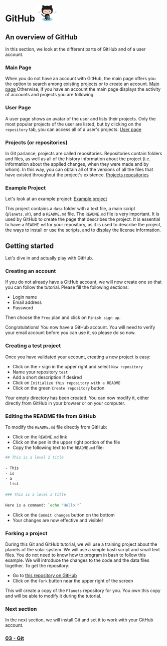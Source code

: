 # GitHub ![octocat](../images/Octocat_small.png)

## An overview of GitHub

In this section, we look at the different parts of GitHub and of a user
account.

### Main Page

When you do not have an account with GitHub, the main page offers you the
option to search among existing projects or to create an account.
<a href="http://github.com/" target="_blank">Main page</a>
Otherwise, if you have an account the main page displays the activity of
accounts and projects you are following.

### User Page

A user page shows an avatar of the user and lists their projects. Only the most
popular projects of the user are listed, but by clicking on the `repository`
tab, you can access all of a user's projects.
<a href="http://github.com/enormandeau" target="_blank">User page</a>

### Projects (or repositories)

In Git parlance, projects are called repositories. Repositories contain folders
and files, as well as all of the history information about the project (i.e.
information about the applied changes, when they were made and by whom). In
this way, you can obtain all of the versions of all the files that have existed
throughout the project's existence.
<a href="http://github.com/enormandeau?tab=repositories"
target="_blank">Projects repositories</a>

### Example Project

Let's look at an example project:
<a href="http://github.com/enormandeau/meditation-timer"
target="_blank">Example project</a>

This project contains a `data` folder with a text file, a main script
(`planets.sh`), and a `README.md` file. The `README.md` file is very important.
It is used by GitHub to create the page that describes the project. It is
essential to have a `README.md` for your repository, as it is used to describe
the project, the ways to install or use the scripts, and to display the license
information.

## Getting started

Let's dive in and actually play with GitHub.

### Creating an account

If you do not already have a GitHub account, we will now create one so that you
can follow the tutorial. Please fill the following sections:

- Login name
- Email address
- Password

Then choose the `Free` plan and click on `Finish sign up`.

Congratulations! You now have a GitHub account. You will need to verify your
email account before you can use it, so please do so now.

### Creating a test project

Once you have validated your account, creating a new project is easy: 

- Click on the `+` sign in the upper right and select `New repository`
- Name your repository `test`
- Add a short description if desired
- Click on `Initialize this repository with a README`
- Click on the green `Create repository` button

Your empty directory has been created. You can now modify it, either directly
from GitHub in your browser or on your computer.

### Editing the README file from GitHub

To modify the `README.md` file directly from GitHub:

- Click on the `README.md` link
- Click on the pen in the upper right portion of the file
- Copy the following text to the `README.md` file:

```bash
## This is a level 2 title

- This
- is
- a
- list

### This is a level 3 title

Here is a command: `echo "Hello!"`
```

  - Click on the `Commit changes` button on the bottom
  - Your changes are now effective and visible!

### Forking a project

During this Git and GitHub tutorial, we will use a training project about the
planets of the solar system. We will use a simple bash script and small text
files. You do not need to know how to program in bash to follow this example.
We will introduce the changes to the code and the data files together. To get
the repository:

- Go to
<a href="http://github.com/enormandeau/planets"
target="_blank">this repository on GitHub</a>
- Click on the `Fork` button near the upper right of the screen

This will create a copy of the `Planets` repository for you. You own this copy
and will be able to modify it during the tutorial.

### Next section

In the next section, we will install Git and set it to work with your GitHub
account.

### [03 - Git](03_git.md)

